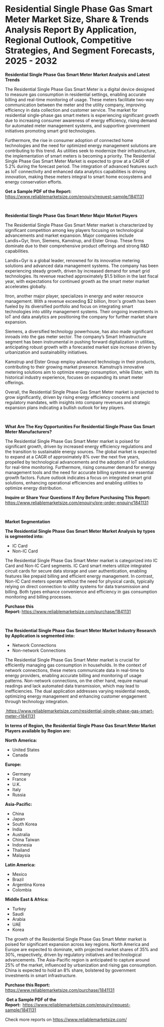 <p><h1>Residential Single Phase Gas Smart Meter Market Size, Share & Trends Analysis Report By Application, Regional Outlook, Competitive Strategies, And Segment Forecasts, 2025 - 2032</h1></p><p><strong>Residential Single Phase Gas Smart Meter Market Analysis and Latest Trends</strong></p>
<p><p>The Residential Single Phase Gas Smart Meter is a digital device designed to measure gas consumption in residential settings, enabling accurate billing and real-time monitoring of usage. These meters facilitate two-way communication between the meter and the utility company, improving efficiency in data collection and customer service. The market for residential single-phase gas smart meters is experiencing significant growth due to increasing consumer awareness of energy efficiency, rising demand for automated meter management systems, and supportive government initiatives promoting smart grid technologies.</p><p>Furthermore, the rise in consumer adoption of connected home technologies and the need for optimized energy management solutions are contributing to this trend. As utilities seek to modernize their infrastructure, the implementation of smart meters is becoming a priority. The Residential Single Phase Gas Smart Meter Market is expected to grow at a CAGR of 5.2% during the forecast period. The integration of advanced features such as IoT connectivity and enhanced data analytics capabilities is driving innovation, making these meters integral to smart home ecosystems and energy conservation efforts.</p></p>
<p><strong>Get a Sample PDF of the Report:&nbsp;</strong> <a href="https://www.reliablemarketsize.com/enquiry/request-sample/1841131?utm_campaign=2768&utm_medium=2&utm_source=Github&utm_content=ia&utm_term=28022025&utm_id=residential-single-phase-gas-smart-meter">https://www.reliablemarketsize.com/enquiry/request-sample/1841131</a></p>
<p>&nbsp;</p>
<p><strong>Residential Single Phase Gas Smart Meter Major Market Players</strong></p>
<p><p>The Residential Single Phase Gas Smart Meter market is characterized by significant competition among key players focusing on technological advancements and market expansion. Major companies include Landis+Gyr, Itron, Siemens, Kamstrup, and Elster Group. These firms dominate due to their comprehensive product offerings and strong R&D capabilities.</p><p>Landis+Gyr is a global leader, renowned for its innovative metering solutions and advanced data management systems. The company has been experiencing steady growth, driven by increased demand for smart grid technologies. Its revenue reached approximately $1.5 billion in the last fiscal year, with expectations for continued growth as the smart meter market accelerates globally.</p><p>Itron, another major player, specializes in energy and water resource management. With a revenue exceeding $2 billion, Itron's growth has been fueled by its diversified portfolio and focus on integrating smart technologies into utility management systems. Their ongoing investments in IoT and data analytics are positioning the company for further market share expansion.</p><p>Siemens, a diversified technology powerhouse, has also made significant inroads into the gas meter sector. The company’s Smart Infrastructure segment has been instrumental in pushing forward digitalization in utilities, anticipating robust growth with a forecasted market size increase driven by urbanization and sustainability initiatives.</p><p>Kamstrup and Elster Group employ advanced technology in their products, contributing to their growing market presence. Kamstrup’s innovative metering solutions aim to optimize energy consumption, while Elster, with its historical industry experience, focuses on expanding its smart meter offerings.</p><p>Overall, the Residential Single Phase Gas Smart Meter market is projected to grow significantly, driven by rising energy efficiency concerns and regulatory mandates, with insights into company revenues and strategic expansion plans indicating a bullish outlook for key players.</p></p>
<p>&nbsp;</p>
<p><strong>What Are The Key Opportunities For Residential Single Phase Gas Smart Meter Manufacturers?</strong></p>
<p><p>The Residential Single Phase Gas Smart Meter market is poised for significant growth, driven by increased energy efficiency regulations and the transition to sustainable energy sources. The global market is expected to expand at a CAGR of approximately 8% over the next five years, propelled by technological advancements and the adoption of IoT solutions for real-time monitoring. Furthermore, rising consumer demand for energy management tools and the need for accurate billing systems are essential growth factors. Future outlook indicates a focus on integrated smart grid solutions, enhancing operational efficiencies and enabling utilities to optimize energy distribution.</p></p>
<p><strong>Inquire or Share Your Questions If Any Before Purchasing This Report:</strong> <a href="https://www.reliablemarketsize.com/enquiry/pre-order-enquiry/1841131?utm_campaign=2768&utm_medium=2&utm_source=Github&utm_content=ia&utm_term=28022025&utm_id=residential-single-phase-gas-smart-meter">https://www.reliablemarketsize.com/enquiry/pre-order-enquiry/1841131</a></p>
<p>&nbsp;</p>
<p><strong>Market Segmentation</strong></p>
<p><strong>The Residential Single Phase Gas Smart Meter Market Analysis by types is segmented into:</strong></p>
<p><ul><li>IC Card</li><li>Non-IC Card</li></ul></p>
<p><p>The Residential Single Phase Gas Smart Meter market is categorized into IC Card and Non-IC Card segments. IC Card smart meters utilize integrated circuit cards for secure data storage and user authentication, enabling features like prepaid billing and efficient energy management. In contrast, Non-IC Card meters operate without the need for physical cards, typically relying on direct connection to utility systems for data transmission and billing. Both types enhance convenience and efficiency in gas consumption monitoring and billing processes.</p></p>
<p><strong>Purchase this Report:&nbsp;</strong><a href="https://www.reliablemarketsize.com/purchase/1841131?utm_campaign=2768&utm_medium=2&utm_source=Github&utm_content=ia&utm_term=28022025&utm_id=residential-single-phase-gas-smart-meter">https://www.reliablemarketsize.com/purchase/1841131</a></p>
<p>&nbsp;</p>
<p><strong>The Residential Single Phase Gas Smart Meter Market Industry Research by Application is segmented into:</strong></p>
<p><ul><li>Network Connections</li><li>Non-network Connections</li></ul></p>
<p><p>The Residential Single Phase Gas Smart Meter market is crucial for efficiently managing gas consumption in households. In the context of network connections, these meters communicate data in real-time to energy providers, enabling accurate billing and monitoring of usage patterns. Non-network connections, on the other hand, require manual readings and lack automated data transmission, which may lead to inefficiencies. The dual application addresses varying residential needs, optimizing energy management and enhancing customer engagement through technology integration.</p></p>
<p><a href="https://www.reliablemarketsize.com/residential-single-phase-gas-smart-meter-r1841131?utm_campaign=2768&utm_medium=2&utm_source=Github&utm_content=ia&utm_term=28022025&utm_id=residential-single-phase-gas-smart-meter">&nbsp;https://www.reliablemarketsize.com/residential-single-phase-gas-smart-meter-r1841131</a></p>
<p><strong>In terms of Region, the Residential Single Phase Gas Smart Meter Market Players available by Region are:</strong></p>
<p>
    <p> <strong> North America: </strong>
        <ul>
            <li>United States</li>
            <li>Canada</li>
        </ul>
        </p> 
    <p> <strong> Europe: </strong>
        <ul>
            <li>Germany</li>
            <li>France</li>
            <li>U.K.</li>
            <li>Italy</li>
            <li>Russia</li>
        </ul>
        </p> 
    <p> <strong> Asia-Pacific: </strong>
        <ul>
            <li>China</li>
            <li>Japan</li>
            <li>South Korea</li>
            <li>India</li>
            <li>Australia</li>
            <li>China Taiwan</li>
            <li>Indonesia</li>
            <li>Thailand</li>
            <li>Malaysia</li>
        </ul>
        </p> 
    <p> <strong> Latin America: </strong>
        <ul>
            <li>Mexico</li>
            <li>Brazil</li>
            <li>Argentina Korea</li>
            <li>Colombia</li>
        </ul>
        </p> 
    <p> <strong> Middle East & Africa: </strong>
        <ul>
            <li>Turkey</li>
            <li>Saudi</li>
            <li>Arabia</li>
            <li>UAE</li>
            <li>Korea</li>
        </ul>
    </p>
    </p>
<p><p>The growth of the Residential Single Phase Gas Smart Meter market is poised for significant expansion across key regions. North America and Europe are expected to dominate, with projected market shares of 35% and 30%, respectively, driven by regulatory initiatives and technological advancements. The Asia-Pacific region is anticipated to capture around 25% of the market, influenced by urbanization and rising gas consumption. China is expected to hold an 8% share, bolstered by government investments in smart infrastructure.</p></p>
<p><strong>Purchase this Report: </strong><a href="https://www.reliablemarketsize.com/purchase/1841131?utm_campaign=2768&utm_medium=2&utm_source=Github&utm_content=ia&utm_term=28022025&utm_id=residential-single-phase-gas-smart-meter">https://www.reliablemarketsize.com/purchase/1841131</a></p>
<p>&nbsp;<strong>Get a Sample PDF of the Report:&nbsp;&nbsp;</strong><a href="https://www.reliablemarketsize.com/enquiry/request-sample/1841131?utm_campaign=2768&utm_medium=2&utm_source=Github&utm_content=ia&utm_term=28022025&utm_id=residential-single-phase-gas-smart-meter">https://www.reliablemarketsize.com/enquiry/request-sample/1841131</a></p>
<p><strong></strong></p>
<p>Check more reports on <a href="https://www.reliablemarketsize.com/?utm_campaign=2768&utm_medium=2&utm_source=Github&utm_content=ia&utm_term=28022025&utm_id=residential-single-phase-gas-smart-meter">https://www.reliablemarketsize.com/</a></p>